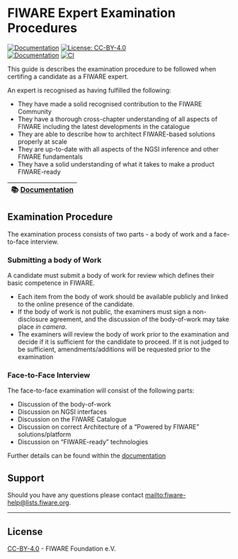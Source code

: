 # FIWARE Expert Examination Procedures

[![Documentation](https://nexus.lab.fiware.org/repository/raw/public/badges/chapters/documentation.svg)](https://fiware-expert-certification.rtfd.io)
[![License: CC-BY-4.0](https://img.shields.io/github/license/fiware/expert-certification.svg)](https://creativecommons.org/licenses/by/4.0/)
<br/>
[![Documentation](https://img.shields.io/readthedocs/fiware-expert-certification.svg)](https://fiware-expert-certification.rtfd.io)
[![CI](https://github.com/FIWARE/expert-certification/workflows/CI/badge.svg)](https://github.com/FIWARE/expert-certification/actions?query=workflow%3ACI)

This guide is describes the examination procedure to be followed when certifing a candidate as a FIWARE expert.

An expert is recognised as having fulfilled the following:

-   They have made a solid recognised contribution to the FIWARE Community
-   They have a thorough cross-chapter understanding of all aspects of FIWARE including the latest developments in the
    catalogue
-   They are able to describe how to architect FIWARE-based solutions properly at scale
-   They are up-to-date with all aspects of the NGSI inference and other FIWARE fundamentals
-   They have a solid understanding of what it takes to make a product FIWARE-ready

| :books: [Documentation](https://fiware-expert-certification.rtfd.io) |
| -------------------------------------------------------------------- |


## Examination Procedure

The examination process consists of two parts - a body of work and a face-to-face interview.

### Submitting a body of Work

A candidate must submit a body of work for review which defines their basic competence in FIWARE.

-   Each item from the body of work should be available publicly and linked to the online presence of the candidate.
-   If the body of work is not public, the examiners must sign a non-disclosure agreement, and the discussion of the
    body-of-work may take place _in camera_.
-   The examiners will review the body of work prior to the examination and decide if it is sufficient for the candidate
    to proceed. If it is not judged to be sufficient, amendments/additions will be requested prior to the examination

### Face-to-Face Interview

The face-to-face examination will consist of the following parts:

-   Discussion of the body-of-work
-   Discussion on NGSI interfaces
-   Discussion on the FIWARE Catalogue
-   Discussion on correct Architecture of a “Powered by FIWARE” solutions/platform
-   Discussion on “FIWARE-ready” technologies

Further details can be found within the [documentation](https://fiware-expert-certification.rtfd.io)

## Support

Should you have any questions please contact [mailto:fiware-help@lists.fiware.org](mailto:fiware-help@lists.fiware.org).

---

## License

[CC-BY-4.0](LICENSE) - FIWARE Foundation e.V.
